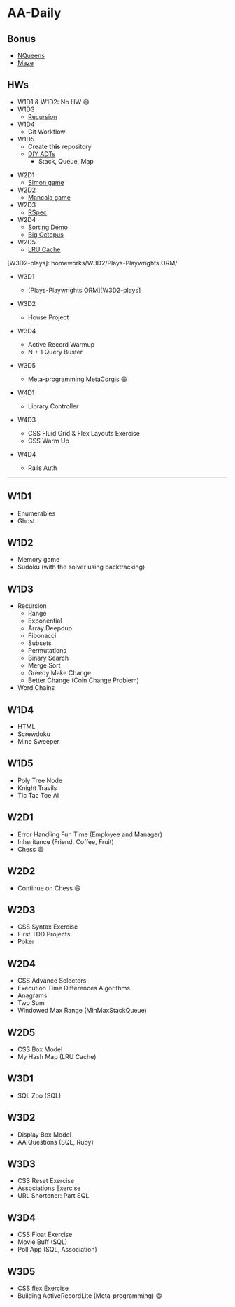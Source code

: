 # AA-Daily

[maze]: Bonus/Maze/maze.rb
[queen]: Bonus/NQueens/nqueens.rb

## Bonus
- [NQueens][queen]
- [Maze][maze]

## HWs
[W1D3-Recursion]: homeworks/W1D3/hw_w1d3_recursion.rb
[W1D5]: homeworks/W1D5/

- W1D1 & W1D2: No HW :smile:
- W1D3
  - [Recursion][W1D3-Recursion]
- W1D4
  - Git Workflow
- W1D5
  - Create **this** repository
  - [DIY ADTs][W1D5]
    - Stack, Queue, Map

[Simon-game]: homeworks/W2D1/
[Mancala-game]: homeworks/W2D2/Mancala/
[Rspec]: homeworks/W2D3/RSpec/
[Sorting-Demo]: homeworks/W2D4/sorting_demo.rb
[big-octopus]: homeworks/W2D4/big_octopus.rb
[LRU-Cache]: homeworks/W2D5/LRU_cache.rb

- W2D1
  - [Simon game][Simon-game]
- W2D2
  - [Mancala game][Mancala-game]
- W2D3
  - [RSpec][Rspec]
- W2D4
  - [Sorting Demo][Sorting-Demo]
  - [Big Octopus][big-octopus]
- W2D5
  - [LRU Cache][LRU-Cache]

[W3D2-plays]: homeworks/W3D2/Plays-Playwrights ORM/


- W3D1
  - [Plays-Playwrights ORM][W3D2-plays]
- W3D2
  - House Project
- W3D4
  - Active Record Warmup
  - N + 1 Query Buster
- W3D5
  - Meta-programming MetaCorgis :smile:

- W4D1
  - Library Controller
- W4D3
  - CSS Fluid Grid & Flex Layouts Exercise
  - CSS Warm Up
- W4D4
  - Rails Auth

-----------

## W1D1
- Enumerables
- Ghost

## W1D2
- Memory game
- Sudoku (with the solver using backtracking)


## W1D3
- Recursion
  - Range
  - Exponential
  - Array Deepdup
  - Fibonacci
  - Subsets
  - Permutations
  - Binary Search
  - Merge Sort
  - Greedy Make Change
  - Better Change (Coin Change Problem)
- Word Chains

## W1D4
- HTML
- Screwdoku
- Mine Sweeper

## W1D5
- Poly Tree Node
- Knight Travils
- Tic Tac Toe AI

## W2D1
- Error Handling Fun Time (Employee and Manager)
- Inheritance (Friend, Coffee, Fruit)
- Chess :smile:

## W2D2
- Continue on Chess :smile:

## W2D3
- CSS Syntax Exercise
- First TDD Projects
- Poker

## W2D4
- CSS Advance Selectors
- Execution Time Differences Algorithms
- Anagrams
- Two Sum
- Windowed Max Range (MinMaxStackQueue)

## W2D5
- CSS Box Model
- My Hash Map (LRU Cache)

## W3D1
- SQL Zoo (SQL)

## W3D2
- Display Box Model
- AA Questions (SQL, Ruby)

## W3D3
- CSS Reset Exercise
- Associations Exercise
- URL Shortener: Part SQL

## W3D4
- CSS Float Exercise
- Movie Buff (SQL)
- Poll App (SQL, Association)

## W3D5
- CSS flex Exercise
- Building ActiveRecordLite (Meta-programming) :smile:
